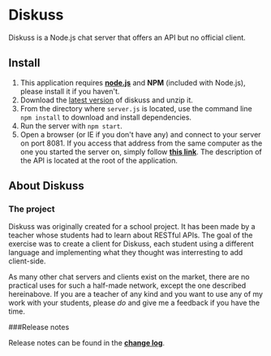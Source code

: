 # Diskuss

Diskuss is a Node.js chat server that offers an API but no official client.

## Install

1. This application requires **[node.js](https://nodejs.org/en/download/)** and **NPM** (included with Node.js), please install it if you haven't.
2. Download the [latest version](https://github.com/SteeveDroz/diskuss/releases/latest) of diskuss and unzip it.
3. From the directory where `server.js` is located, use the command line `npm install` to download and install dependencies.
4. Run the server with `npm start`.
5. Open a browser (or IE if you don't have any) and connect to your server on port 8081. If you access that address from the same computer as the one you started the server on, simply follow **[this link](http://127.0.0.1:8081)**. The description of the API is located at the root of the application.

## About Diskuss

### The project

Diskuss was originally created for a school project. It has been made by a teacher whose students had to learn about RESTful APIs. The goal of the exercise was to create a client for Diskuss, each student using a different language and implementing what they thought was interresting to add client-side.

As many other chat servers and clients exist on the market, there are no practical uses for such a half-made network, except the one described hereinabove. If you are a teacher of any kind and you want to use any of my work with your students, please *do* and give me a feedback if you have the time.

###Release notes

Release notes can be found in the **[change log](changelog.md])**.
